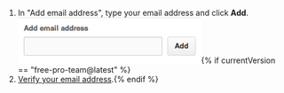 1. In "Add email address", type your email address and click **Add**.
   ![Email addition button](/assets/images/help/settings/add-email-address.png){% if currentVersion == "free-pro-team@latest" %}
2. [Verify your email address](/articles/verifying-your-email-address).{% endif %}
